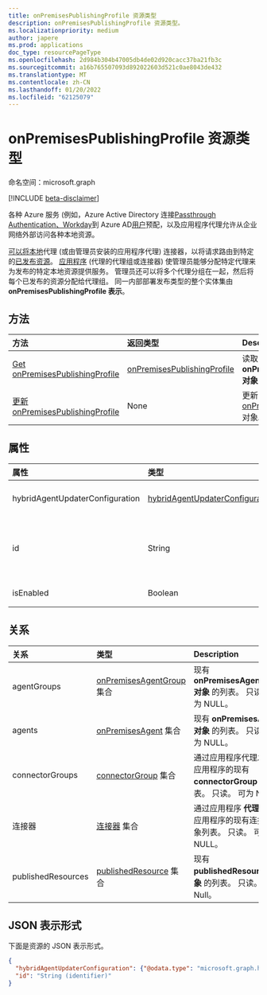 ```yaml
---
title: onPremisesPublishingProfile 资源类型
description: onPremisesPublishingProfile 资源类型。
ms.localizationpriority: medium
author: japere
ms.prod: applications
doc_type: resourcePageType
ms.openlocfilehash: 2d984b304b47005db4de02d920cacc37ba21fb3c
ms.sourcegitcommit: a16b765507093d892022603d521c0ae8043de432
ms.translationtype: MT
ms.contentlocale: zh-CN
ms.lasthandoff: 01/20/2022
ms.locfileid: "62125079"
---
```

# <a name="onpremisespublishingprofile-resource-type"></a>onPremisesPublishingProfile 资源类型

命名空间：microsoft.graph

[!INCLUDE [beta-disclaimer](../../includes/beta-disclaimer.md)]

各种 Azure 服务 (例如，Azure Active Directory 连接[](/azure/active-directory/app-proxy/what-is-application-proxy)[Passthrough Authentication、Workday](/azure/active-directory/hybrid/how-to-connect-pta)到 Azure AD[用户](/azure/active-directory/saas-apps/workday-inbound-tutorial)预配，以及应用程序代理允许从企业网络外部访问各种本地资源。

[可以将本地](onpremisesagent.md)代理 (或由管理员安装的应用程序[](connector.md)代理) 连接器，以将请求路由到特定的[已发布资源](publishedresource.md)。
[应用程序](onpremisesagentgroup.md) (代理的代理组或[](connectorgroup.md)连接器) 使管理员能够分配特定代理来为发布的特定本地资源提供服务。 管理员还可以将多个代理分组在一起，然后将每个已发布的资源分配给代理组。 同一内部部署发布类型的整个实体集由 **onPremisesPublishingProfile 表示**。

## <a name="methods"></a>方法

| 方法       | 返回类型 | Description |
|:-------------|:------------|:------------|
| [Get onPremisesPublishingProfile](../api/onpremisespublishingprofile-get.md) | [onPremisesPublishingProfile](onpremisespublishingprofile.md) | 读取 **onPremisesPublishingProfile 对象的属性和** 关系。 |
| [更新 onPremisesPublishingProfile](../api/onpremisespublishingprofile-update.md) | None | 更新 [onPremisesPublishingProfile](onpremisespublishingprofile.md) 对象。 |

## <a name="properties"></a>属性

| 属性     | 类型        | Description |
|:-------------|:------------|:------------|
|hybridAgentUpdaterConfiguration|[hybridAgentUpdaterConfiguration](hybridagentupdaterconfiguration.md)| 代表 **hybridAgentUpdaterConfiguration** 对象。|
|id|String| 表示发布类型。 可取值为：`applicationProxy`、`exchangeOnline`、`authentication`、`provisioning`、`adAdministration`。 只读。|
|isEnabled|Boolean| 表示[Azure AD是否启用了](/azure/active-directory/app-proxy/what-is-application-proxy)租户的应用程序代理。 |

## <a name="relationships"></a>关系

| 关系 | 类型        | Description |
|:-------------|:------------|:------------|
|agentGroups|[onPremisesAgentGroup](onpremisesagentgroup.md) 集合| 现有 **onPremisesAgentGroup 对象** 的列表。 只读。 可为 NULL。|
|agents|[onPremisesAgent](onpremisesagent.md) 集合| 现有 **onPremisesAgent 对象** 的列表。 只读。 可为 NULL。|
|connectorGroups|[connectorGroup](connectorgroup.md) 集合| 通过应用程序代理发布的应用程序的现有 **connectorGroup** 对象列表。 只读。 可为 NULL。|
|连接器|[连接器](connector.md) 集合| 通过应用程序 **代理** 发布的应用程序的现有连接器对象列表。 只读。 可为 NULL。|
|publishedResources|[publishedResource](publishedresource.md) 集合| 现有 **publishedResource 对象** 的列表。 只读。 可为 Null。|

## <a name="json-representation"></a>JSON 表示形式

下面是资源的 JSON 表示形式。

<!-- {
  "blockType": "resource",
  "optionalProperties": [

  ],
  "@odata.type": "microsoft.graph.onPremisesPublishingProfile",
  "keyProperty": "id"
}-->

```json
{
  "hybridAgentUpdaterConfiguration": {"@odata.type": "microsoft.graph.hybridAgentUpdaterConfiguration"},
  "id": "String (identifier)"
}
```

<!-- uuid: 16cd6b66-4b1a-43a1-adaf-3a886856ed98
2019-02-04 14:57:30 UTC -->
<!-- {
  "type": "#page.annotation",
  "description": "onPremisesPublishingProfile resource",
  "keywords": "",
  "section": "documentation",
  "tocPath": ""
}-->